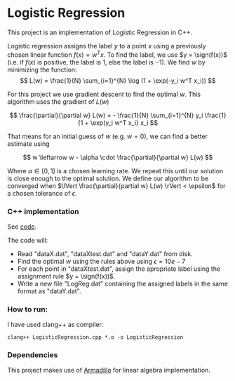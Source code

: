 # Logistic Regression

This project is an implementation of Logistic Regression in C++.

Logistic regression assigns the label $y$ to a point $x$ using a previously chosen linear function $f(x) = w^T x$. To find the label, we use $y = \sign(f(x))$ (i.e. if $f(x)$ is positive, the label is $1$, else the label is $-1$). We find $w$ by minimizing the function:
$$
    L(w) = \frac{1}{N} \sum_{i=1}^{N} \log (1 + \exp(-y_i w^T x_i))
$$

For this project we use gradient descent to find the optimal $w$. This algorithm uses the gradient of $L(w)$

$$
    \frac{\partial}{\partial w} L(w) = - \frac{1}{N} \sum_{i=1}^{N} y_i \frac{1}{1 + \exp(y_i w^T x_i} x_i
$$

That means for an initial guess of $w$ (e.g. $w=0$), we can find a better estimate using

$$
  w \leftarrow w - \alpha \cdot \frac{\partial}{\partial w} L(w)
$$

Where $\alpha \in [0,1]$ is a chosen learning rate. We repeat this until our solution is close enough to the optimal solution. We define our algorithm to be converged when $\lVert \frac{\partial}{partial w} L(w) \rVert < \epsilon$ for a chosen tolerance of $\epsilon$.

### C++ implementation

See [code](LogisticRegression.cpp).

The code will:

* Read "dataX.dat", "dataXtest.dat" and "dataY.dat" from disk. 
* Find the optimal $w$ using the rules above using $\epsilon = 10e-7$ 
* For each point in "dataXtest.dat", assign the apropriate label using the assignment rule $y = \sign(f(x))$. 
* Write a new file "LogReg.dat" containing the assigned labels in the same format as "dataY.dat". 


### How to run:

I have used clang++ as compiler:

  `clang++ LogisticRegression.cpp *.o -o LogisticRegression`


### Dependencies

This project makes use of [Armadillo](https://arma.sourceforge.net/) for linear algebra implementation.
